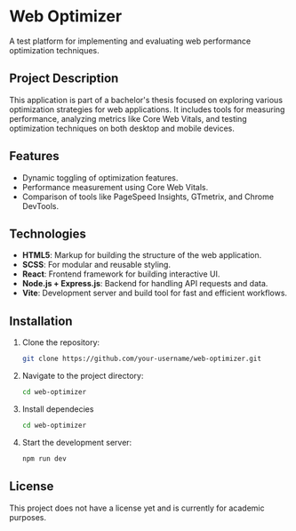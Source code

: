 # Web Optimizer

A test platform for implementing and evaluating web performance optimization techniques.

## Project Description

This application is part of a bachelor's thesis focused on exploring various optimization strategies for web applications. It includes tools for measuring performance, analyzing metrics like Core Web Vitals, and testing optimization techniques on both desktop and mobile devices.

## Features
- Dynamic toggling of optimization features.
- Performance measurement using Core Web Vitals.
- Comparison of tools like PageSpeed Insights, GTmetrix, and Chrome DevTools.

## Technologies
- **HTML5**: Markup for building the structure of the web application.
- **SCSS**: For modular and reusable styling.
- **React**: Frontend framework for building interactive UI.
- **Node.js + Express.js**: Backend for handling API requests and data.
- **Vite**: Development server and build tool for fast and efficient workflows.

## Installation
1. Clone the repository:
   ```bash
   git clone https://github.com/your-username/web-optimizer.git
   ```
2. Navigate to the project directory:
   ```bash
   cd web-optimizer
   ```
3. Install dependecies
   ```bash
   cd web-optimizer
   ```
4. Start the development server:
   ```bash
   npm run dev
   ```
   
## License
This project does not have a license yet and is currently for academic purposes.
